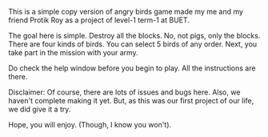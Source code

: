 This is a simple copy version of angry birds game made my me and my friend Protik Roy as a project of level-1 term-1 at BUET.

The goal here is simple. Destroy all the blocks. No, not pigs, only the blocks. There are four kinds of birds. You can select 5 birds of any order. Next, you take part in the mission with your army.

Do check the help window before you begin to play. All the instructions are there.

Disclaimer:
Of course, there are lots of issues and bugs here. Also, we haven't complete making it yet. But, as this was our first project of our life, we did give it a try. 

Hope, you will enjoy. (Though, I know you won't).
